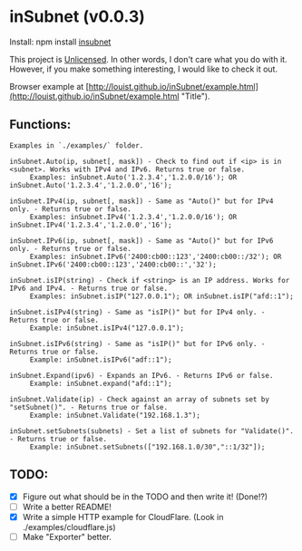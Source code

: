 inSubnet (v0.0.3)
======

Install: npm install [insubnet](https://npmjs.org/package/insubnet "Title")

This project is [Unlicensed](http://unlicense.org/ "Title").
In other words, I don't care what you do with it.
However, if you make something interesting, I would like to check it out.

Browser example at [http://louist.github.io/inSubnet/example.html](http://louist.github.io/inSubnet/example.html "Title").

Functions:
------
    Examples in `./examples/` folder.

    inSubnet.Auto(ip, subnet[, mask]) - Check to find out if <ip> is in <subnet>. Works with IPv4 and IPv6. Returns true or false.
         Examples: inSubnet.Auto('1.2.3.4','1.2.0.0/16'); OR inSubnet.Auto('1.2.3.4','1.2.0.0','16');

    inSubnet.IPv4(ip, subnet[, mask]) - Same as "Auto()" but for IPv4 only. - Returns true or false.
         Examples: inSubnet.IPv4('1.2.3.4','1.2.0.0/16'); OR inSubnet.IPv4('1.2.3.4','1.2.0.0','16');

    inSubnet.IPv6(ip, subnet[, mask]) - Same as "Auto()" but for IPv6 only. - Returns true or false.
         Examples: inSubnet.IPv6('2400:cb00::123','2400:cb00::/32'); OR inSubnet.IPv6('2400:cb00::123','2400:cb00::','32');

    inSubnet.isIP(string) - Check if <string> is an IP address. Works for IPv6 and IPv4. - Returns true or false.
         Examples: inSubnet.isIP("127.0.0.1"); OR inSubnet.isIP("afd::1");
 
    inSubnet.isIPv4(string) - Same as "isIP()" but for IPv4 only. - Returns true or false.
         Example: inSubnet.isIPv4("127.0.0.1");

    inSubnet.isIPv6(string) - Same as "isIP()" but for IPv6 only. - Returns true or false.
         Example: inSubnet.isIPv6("adf::1");

    inSubnet.Expand(ipv6) - Expands an IPv6. - Returns IPv6 or false.
         Example: inSubnet.expand("afd::1");

    inSubnet.Validate(ip) - Check against an array of subnets set by "setSubnet()". - Returns true or false.
         Example: inSubnet.Validate("192.168.1.3");

    inSubnet.setSubnets(subnets) - Set a list of subnets for "Validate()". - Returns true or false.
         Example: inSubnet.setSubnets(["192.168.1.0/30","::1/32"]);


TODO:
------
- [x] Figure out what should be in the TODO and then write it! (Done!?)
- [ ] Write a better README!
- [x] Write a simple HTTP example for CloudFlare. (Look in ./examples/cloudflare.js)
- [ ] Make "Exporter" better.
